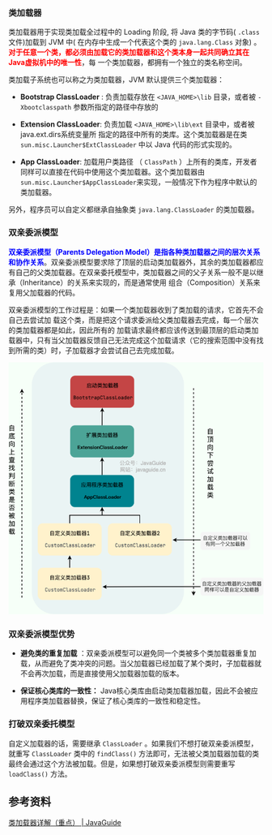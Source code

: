 ### 类加载器

类加载器用于实现类加载全过程中的 Loading 阶段, 将 Java 类的字节码( `.class` 文件)加载到 JVM 中( 在内存中生成一个代表这个类的 `java.lang.Class` 对象) 。<font color="red">**对于任意一个类，都必须由加载它的类加载器和这个类本身一起共同确立其在Java虚拟机中的唯一性**</font>，每 一个类加载器，都拥有一个独立的类名称空间。

类加载子系统也可以称之为类加载器，JVM 默认提供三个类加载器：

- **Bootstrap ClassLoader** : 负责加载存放在 `<JAVA_HOME>\lib` 目录，或者被 `-Xbootclasspath` 参数所指定的路径中存放的
- **Extension ClassLoader**: 负责加载 `<JAVA_HOME>\lib\ext` 目录中，或者被java.ext.dirs系统变量所 指定的路径中所有的类库。这个类加载器是在类 `sun.misc.Launcher$ExtClassLoader` 中以 Java 代码的形式实现的。

- **App ClassLoader**:  加载用户类路径 （ `ClassPath` ）上所有的类库，开发者同样可以直接在代码中使用这个类加载器。这个类加载器由 `sun.misc.Launcher$AppClassLoader`来实现，一般情况下作为程序中默认的类加载器。

另外，程序员可以自定义都继承自抽象类 `java.lang.ClassLoader` 的类加载器。



### 双亲委派模型

<font color="blue">**双亲委派模型（Parents Delegation Model）是指各种类加载器之间的层次关系和协作关系**</font>。双亲委派模型要求除了顶层的启动类加载器外，其余的类加载器都应有自己的父类加载器。在双亲委托模型中，类加载器之间的父子关系一般不是以继承（Inheritance）的关系来实现的，而是通常使用 组合（Composition）关系来复用父加载器的代码。

双亲委派模型的工作过程是：如果一个类加载器收到了类加载的请求，它首先不会自己去尝试加 载这个类，而是把这个请求委派给父类加载器去完成，每一个层次的类加载器都是如此，因此所有的 加载请求最终都应该传送到最顶层的启动类加载器中，只有当父加载器反馈自己无法完成这个加载请求（它的搜索范围中没有找到所需的类）时，子加载器才会尝试自己去完成加载。

![类加载器层次关系图](images/class-loader-parents-delegation-model.png)







### 双亲委派模型优势

- **避免类的重复加载** ：双亲委派模型可以避免同一个类被多个类加载器重复加载，从而避免了类冲突的问题。当父加载器已经加载了某个类时，子加载器就不会再次加载，而是直接使用父加载器加载的版本。

- **保证核心类库的一致性：** Java核心类库由启动类加载器加载，因此不会被应用程序类加载器替换，保证了核心类库的一致性和稳定性。







### 打破双亲委托模型

自定义加载器的话，需要继承 `ClassLoader` 。如果我们不想打破双亲委派模型，就重写 `ClassLoader` 类中的 `findClass()` 方法即可，无法被父类加载器加载的类最终会通过这个方法被加载。但是，如果想打破双亲委派模型则需要重写 `loadClass()` 方法。





## 参考资料

[类加载器详解（重点） | JavaGuide](https://javaguide.cn/java/jvm/classloader.html#回顾一下类加载过程)